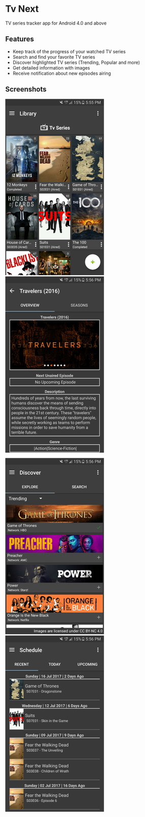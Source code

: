 # Tv Next

TV series tracker app for Android 4.0 and above

Features
-------

- Keep track of the progress of your watched TV series
- Search and find your favorite TV series
- Discover highlighted TV series (Trending, Popular and more)
- Get detailed information with images
- Receive notification about new episodes airing

Screenshots
-------
<img src="https://github.com/stevetcm/tvnext/blob/master/screenshots/2017-07-18%2017.55.47.png" width="310">　　<img src="https://github.com/stevetcm/tvnext/blob/master/screenshots/2017-07-18%2017.56.23.png" width="310">

<img src="https://github.com/stevetcm/tvnext/blob/master/screenshots/2017-07-18%2017.56.36.png" width="310">　　<img src="https://github.com/stevetcm/tvnext/blob/master/screenshots/2017-07-18%2017.56.47.png" width="310">
